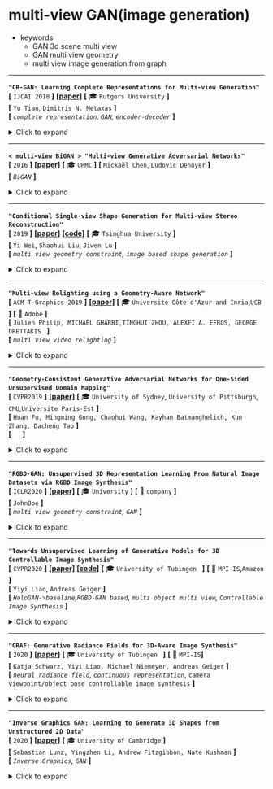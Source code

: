 

# multi-view GAN(image generation)

- keywords
  - GAN 3d scene multi view
  - GAN multi view geometry
  - multi view image generation from graph

---

**`"CR-GAN: Learning Complete Representations for Multi-view Generation"`**  
**[** `IJCAI 2018` **]** **[[paper]](https://www.ijcai.org/Proceedings/2018/0131.pdf)** **[** :mortar_board: `Rutgers University` **]**  
**[**  `Yu Tian`,  `Dimitris N. Metaxas` **]**  
**[** _`complete representation`, `GAN`, `encoder-decoder`_  **]**  

<details>
  <summary>Click to expand</summary>

- **主要贡献**
  
  - 第一个调查GAN模型的"complete representations"
  - 用CR-GAN来学习完整的表达，使用一种两通路的模式(`reconstruction path` + `generation path`)
  - CR-GAN可以利用`unlabeled data`来`self supervision`，使得生成的质量更好
  - 即使对于**unseen**的dataset，对于**wild conditions**，CR-GAN可以产生高质量的**multi view**图片
  
- **之前的GAN-based方法**：encoder-decoder+discriminator
  
  
  - |                  ![img](media/56666611.png)                  |
    | :----------------------------------------------------------: |
    | 相比于之前的GAN-based方法，多了一条`generation path`，试图补全z space |
    
  - encoder把图片map到一个latent space，然后操作embedding，然后decoder生成新视角
  
  - [CVPR 2017] [[paper]](https://openaccess.thecvf.com/content_cvpr_2017/papers/Tran_Disentangled_Representation_Learning_CVPR_2017_paper.pdf) <DR-GAN> Disentangled Representation Learning GAN for Pose-Invariant Face Recognition
  
  - [2017]  Multi-view image generation from a single-view. 
  
  - **_之前的GAN-based方法的问题_**：
  
  
    - 学到的都是“不完整”的表征，对于"unseen"data\无边界的data的泛化性很差
    - ==**思考**==：encoder网络学到的大概率就是不完整的表征；这也是为什么用auto-decoder而不是encoder-decoder
  
- **proposal**
  - 除了`reconstruction path`外，引入另一条`generation path`来 从随机采样的sample 创建view-specific images
  - 两条path **共享**同样的G参数：在生成通路学到的G 会引导reconstruction path中的E和D的学习，反过来也是一样
  - E is force to be G的逆向过程，使得学到的**representation可以span the entire Z space**  
  - 更重要的是，两通路的学习过程可以很容易地利用**有label、无label**的数据，对于自监督学习而言，从而大大丰富了Z space，对于自然的生成来说。
  
- **discriminators** 
  
  
  - ![img](media/57229841-1603684635887.png)
  - **==问题==** ：原来这些GAN-based方法中的discriminator都是干什么用的？单纯只是增加图像的细节程度？
  - DR-GAN中：discriminator有两个任务：① id 分类。discriminator输出一个分类输出。② pose分类。分类器输出。

</details>

---

**`< multi-view BiGAN > "Multi-view Generative Adversarial Networks"`**  
**[** `2016` **]** **[[paper]](https://arxiv.org/pdf/1611.02019.pdf)** **[** :mortar_board: `UPMC` **]** 
**[**  `Mickaël Chen`, `Ludovic Denoyer`  **]**  
**[** _`BiGAN`_ **]**  

<details>
  <summary>Click to expand</summary>
too old

- ![img](media/54910786.png)
  - 把BiGAN改造成适应conditional 概率；一个可以学到P(y\|x)，x可以是单张图片或者是多张view的集合
- ![img](media/55062754.png)
  - 创造了一个multi-view model，给予任意一组subset of views，评估可能的输出的分布
  - 如果说，一种自然的把BiGAN 延伸到适应multi view输入的方式 是 定义一个从a set of view到一个representation space的mapping function，那么，这种方法已经被证明会有不达到要求的表现
  - 因此，我们提出了一种约束模型的方式：基于一个想法：对任意一组subset of views添加一个view都应该降低输出分布的不确定性。给的view越多，方差越小。用KL散度来正则化

</details>

---

**`"Conditional Single-view Shape Generation for Multi-view Stereo Reconstruction"`**  
**[** `2019` **]** **[[paper]](https://arxiv.org/pdf/1904.06699.pdf)** **[[code]](https://github.com/weiyithu/OptimizeMVS)** **[** :mortar_board: `Tsinghua University` **]**  
**[**  `Yi Wei`, `Shaohui Liu`, `Jiwen Lu`  **]**  
**[** _`multi view geometry constraint`, `image based shape generation`_ **]**  

<details>
  <summary>Click to expand</summary>

- **task**: image based shape generation
- 把多张图片的重建问题 建模为 计算每个单张图片重建出的shape 空间的 交集

</details>

---

**`"Multi-view Relighting using a Geometry-Aware Network"`**  
**[** `ACM T-Graphics 2019` **]** **[[paper]](https://repo-sam.inria.fr/fungraph/deep-relighting/Multi-view-Relighting.pdf)** **[** :mortar_board: `Université Côte d'Azur and Inria`,`UCB` **]** **[** :office: `Adobe` **]**  
**[**  `Julien Philip, MICHAËL GHARBI,TINGHUI ZHOU, ALEXEI A. EFROS, GEORGE DRETTAKIS `  **]**  
**[** _`multi view video relighting`_ **]**  

<details>
  <summary>Click to expand</summary>

- **task**: multi-view video relighting
- ![img](media/54422638.png)
- ![img](media/54653900.png)

  - 首先从multi view的视频创建一个proxy geometry，然后考虑relighting

</details>

---

**`"Geometry-Consistent Generative Adversarial Networks for One-Sided Unsupervised Domain Mapping"`**  
**[** `CVPR2019` **]** **[[paper]](https://openaccess.thecvf.com/content_CVPR_2019/papers/Fu_Geometry-Consistent_Generative_Adversarial_Networks_for_One-Sided_Unsupervised_Domain_Mapping_CVPR_2019_paper.pdf)**  **[** :mortar_board: `University of Sydney`, `University of Pittsburgh`, `CMU`,`Universite Paris-Est` **]**   
**[**  `Huan Fu, Mingming Gong, Chaohui Wang, Kayhan Batmanghelich, Kun Zhang, Dacheng Tao`  **]**  
**[** _`  `_ **]**  

<details>
  <summary>Click to expand</summary>

- TODO

</details>

---

**`"RGBD-GAN: Unsupervised 3D Representation Learning From Natural Image Datasets via RGBD Image Synthesis"`**  
**[** `ICLR2020` **]** **[[paper]](https://arxiv.org/abs/1909.12573)**  **[** :mortar_board: `University` **]** **[** :office: `company` **]**  
**[**  `JohnDoe`  **]**  
**[** _`multi view geometry constraint`, `GAN`_ **]**  

<details>
  <summary>Click to expand</summary>

- **natural datasets**下，通过RGBD图像生成，进行**无监督**的**3D表征**学习
- **3.2.2 SELF-SUPERVISED RGBD CONSISTENCY LOSS**
  - ![img](media/65147862.png)

</details>

---

**`"Towards Unsupervised Learning of Generative Models for 3D Controllable Image Synthesis"`**  
**[** `CVPR2020` **]** **[[paper]](https://arxiv.org/pdf/1912.05237.pdf)** **[[code]](https://github.com/autonomousvision/controllable_image_synthesis)** **[** :mortar_board: `University of Tubingen ` **]** **[** :office: `MPI-IS`,`Amazon` **]**  
**[**  `Yiyi Liao`, `Andreas Geiger`  **]**  
**[** _`HoloGAN->baseline`,`RGBD-GAN based`, `multi object multi view`,  `Controllable Image Synthesis`_ **]**  

<details>
  <summary>Click to expand</summary>

| ![img](media/59007435.png)                                   |
| ------------------------------------------------------------ |
| 首先 从一个高斯采样的latent code 映射到一系列3D primitives（一些原初3D物体表征）<br> 再渲染物体 再渲染背景 |



- | Input   | unlabeled image                                              |
  | ------- | :----------------------------------------------------------- |
  | output  | multi view images                                            |
  | dataset | ![img](media/59114641.png) <br>**随机背景、随机物体、随机view point** <br>3D primitives: no label <br/> instance segmentation: no label <br/> pose annotations: no label |
  
- 训练这样的模型是有挑战的：


  - 比如有可能把2个物体理解为同一个primitive，甚至...；
  - 因此，使用多个loss来鼓励一个解耦、可解释的3D表征；同时从训练集分布中生成图片。

- **loss**


    - _**adversarial loss**_：标准的real/fake loss + condition


      - > condition on: 是完全的composite image还是background image
        >
        > 实验证明，这个condition有助于从背景中解耦物体  

      - 因此在训练时，收集两组数据集：带有物体的和没有物体的

    - _**compactness loss**_ ：紧凑性loss


        - > To bias solutions towards compact representations and to encourage the 3D primitives to tightly encase the objects, we minimize the projected shape of each object.
        >
        > 为了让solutions 倾向于完整的表征，鼓励3D primitives能够紧贴合物体，我们最小化每个物体的投影shape

      - 惩罚每个物体`alpha map`的 `L1-范数`

      - > ![img](media/63491889.png)
        >
        > $\tau=0.1$ 是一个防止收缩到一个固定最小值以下的截短阈值， $A_i$ 依赖于模型参数和 latent code z（so 这个loss可以对模型参数有作用）

  - **(==self supervised==) geometry consistency loss**

    - > 为了得到在不同的 `camera viewpoints` 和 `3D物体pose `中都**consistent**的solutions，遵循 _**[33]RGBD-GAN**_ 来鼓励生成模型来遵守多视几何约束。

    - >  比如，对于pose(外参)的改变应该改变物体的pose但是不应该alter它的颜色或者identity.

    - > 这样formulate这个约束：
      >
      > ![img](media/63872134.png)
      >
      > $X_i'$ $D_i'$ 是 latent code z的2D generator 输出
      >
      > $\tilde{X}_i'$ $\tilde{D}_i'$ 是 同一个latent code对每个primitive的pose加入随机噪声 并且 [**Warp**ing the result back to the original viewpoint] (即**重投影**回加噪声之前的viewpoint)  后的2D generator输出

    - 相当于是一个自监督的重投影误差loss

</details>

---

**`"GRAF: Generative Radiance Fields for 3D-Aware Image Synthesis"`**  
**[** `2020` **]** **[[paper]](https://arxiv.org/pdf/2007.02442.pdf)**  **[** :mortar_board: `University of Tubingen ` **]** **[** :office: `MPI-IS`**]**  
**[**  `Katja Schwarz, Yiyi Liao, Michael Niemeyer, Andreas Geiger`  **]**  
**[** _`neural radiance field`, `continuous representation`_, `camera viewpoint/object pose controllable image synthesis` **]**  

<details>
  <summary>Click to expand</summary>

| ![img](media/58379603.png) |
| -------------------------- |
| motivation                 |

- _**Motivation**_
  
  
  - > While 2D generative adversarial networks have enabled high-resolution image synthesis, they largely lack an understanding of the 3D world and the image formation process. 
    >
    > Thus, they do not provide precise control over camera viewpoint or object pose.
    >
    > **因为2D GAN缺少对3D世界的理解；缺少图像生成过程的理解，所以不能提供对于camera viewpoint和物体pose的精确控制**。
  
- 使用连续表征neural radiance filed
  
  
  - 从location x, view direction d映射到color c 和 体素密度$\sigma$
  
- 数据集使用unposed RGB images

</details>

---

**`"Inverse Graphics GAN: Learning to Generate 3D Shapes from Unstructured 2D Data"`**  
**[** `2020` **]** **[[paper]](https://arxiv.org/pdf/2002.12674.pdf)**  **[** :mortar_board: `University of Cambridge` **]**  
**[**  `Sebastian Lunz, Yingzhen Li, Andrew Fitzgibbon, Nate Kushman`  **]**  
**[** _`Inverse Graphics`, `GAN`_ **]**  

<details>
  <summary>Click to expand</summary>

- TODO

</details>
